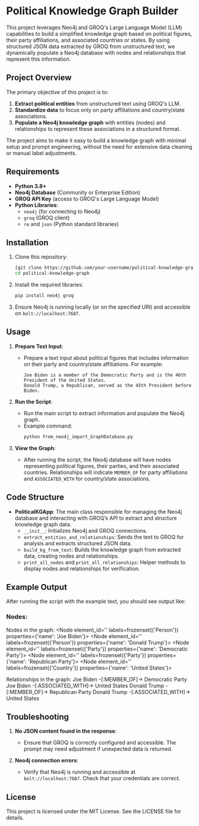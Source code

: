 # Political Knowledge Graph Builder

This project leverages Neo4j and GROQ's Large Language Model (LLM) capabilities to build a simplified knowledge graph based on political figures, their party affiliations, and associated countries or states. By using structured JSON data extracted by GROQ from unstructured text, we dynamically populate a Neo4j database with nodes and relationships that represent this information.

## Project Overview

The primary objective of this project is to:
1. **Extract political entities** from unstructured text using GROQ's LLM.
2. **Standardize data** to focus only on party affiliations and country/state associations.
3. **Populate a Neo4j knowledge graph** with entities (nodes) and relationships to represent these associations in a structured format.

The project aims to make it easy to build a knowledge graph with minimal setup and prompt engineering, without the need for extensive data cleaning or manual label adjustments.

## Requirements

- **Python 3.8+**
- **Neo4j Database** (Community or Enterprise Edition)
- **GROQ API Key** (access to GROQ's Large Language Model)
- **Python Libraries**:
  - `neo4j` (for connecting to Neo4j)
  - `groq` (GROQ client)
  - `re` and `json` (Python standard libraries)

## Installation

1. Clone this repository:
    ```bash
    [git clone https://github.com/your-username/political-knowledge-graph.git](https://github.com/dromaniv/sw-sn-project.git)
    cd political-knowledge-graph
    ```

2. Install the required libraries:
    ```bash
    pip install neo4j groq
    ```

3. Ensure Neo4j is running locally (or on the specified URI) and accessible on `bolt://localhost:7687`.

## Usage

1. **Prepare Text Input**:
   - Prepare a text input about political figures that includes information on their party and country/state affiliations. For example:
     ```
     Joe Biden is a member of the Democratic Party and is the 46th President of the United States.
     Donald Trump, a Republican, served as the 45th President before Biden.
     ```

2. **Run the Script**:
   - Run the main script to extract information and populate the Neo4j graph.
   - Example command:
     ```bash
     python from_neo4j_import_GraphDatabase.py
     ```

3. **View the Graph**:
   - After running the script, the Neo4j database will have nodes representing political figures, their parties, and their associated countries. Relationships will indicate `MEMBER_OF` for party affiliations and `ASSOCIATED_WITH` for country/state associations.

## Code Structure

- **PoliticalKGApp**: The main class responsible for managing the Neo4j database and interacting with GROQ’s API to extract and structure knowledge graph data.
  - `__init__`: Initializes Neo4j and GROQ connections.
  - `extract_entities_and_relationships`: Sends the text to GROQ for analysis and extracts structured JSON data.
  - `build_kg_from_text`: Builds the knowledge graph from extracted data, creating nodes and relationships.
  - `print_all_nodes` and `print_all_relationships`: Helper methods to display nodes and relationships for verification.

## Example Output

After running the script with the example text, you should see output like:

### Nodes:
Nodes in the graph:
<Node element_id='' labels=frozenset({'Person'}) properties={'name': 'Joe Biden'}>
<Node element_id='' labels=frozenset({'Person'}) properties={'name': 'Donald Trump'}>
<Node element_id='' labels=frozenset({'Party'}) properties={'name': 'Democratic Party'}>
<Node element_id='' labels=frozenset({'Party'}) properties={'name': 'Republican Party'}>
<Node element_id='' labels=frozenset({'Country'}) properties={'name': 'United States'}>

Relationships in the graph:
Joe Biden -[:MEMBER_OF]-> Democratic Party
Joe Biden -[:ASSOCIATED_WITH]-> United States
Donald Trump -[:MEMBER_OF]-> Republican Party
Donald Trump -[:ASSOCIATED_WITH]-> United States


## Troubleshooting

1. **No JSON content found in the response**:
   - Ensure that GROQ is correctly configured and accessible. The prompt may need adjustment if unexpected data is returned.

2. **Neo4j connection errors**:
   - Verify that Neo4j is running and accessible at `bolt://localhost:7687`. Check that your credentials are correct.


## License

This project is licensed under the MIT License. See the LICENSE file for details.
